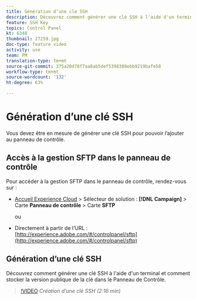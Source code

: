 ```yaml
---
title: Génération d’une clé SSH
description: Découvrez comment générer une clé SSH à l'aide d'un terminal et comment stocker la version publique de la clé dans le Panneau de Contrôle.
feature: SSH Key
topics: Control Panel
kt: 6348
thumbnail: 27259.jpg
doc-type: feature video
activity: use
team: PM
translation-type: tm+mt
source-git-commit: 375a20d78f7aa8ab5def5398308ebb9219bafe58
workflow-type: tm+mt
source-wordcount: '132'
ht-degree: 63%

---
```



# Génération d’une clé SSH

Vous devez être en mesure de générer une clé SSH pour pouvoir l’ajouter au panneau de contrôle.

## Accès à la gestion SFTP dans le panneau de contrôle

Pour accéder à la gestion SFTP dans le panneau de contrôle, rendez-vous sur :

* [Accueil Experience Cloud](https://experience.adobe.com/#/home) > Sélecteur de solution : **[!DNL Campaign]** > Carte **Panneau de contrôle** > Carte **SFTP**

   ou
* Directement à partir de l’URL : [http://experience.adobe.com/#/controlpanel/sftp](http://experience.adobe.com/#/controlpanel/sftp)

## Génération d’une clé SSH

Découvrez comment générer une clé SSH à l&#39;aide d&#39;un terminal et comment stocker la version publique de la clé dans le Panneau de Contrôle.

>[!VIDEO](https://video.tv.adobe.com/v/27259?quality=12)
*Création d’une clé SSH (2:16 min)*